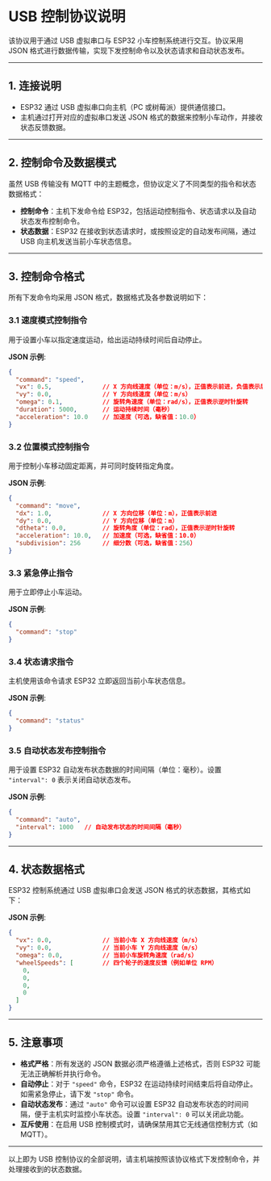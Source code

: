# USB 控制协议说明

该协议用于通过 USB 虚拟串口与 ESP32 小车控制系统进行交互。协议采用 JSON 格式进行数据传输，实现下发控制命令以及状态请求和自动状态发布。

---

## 1. 连接说明

- ESP32 通过 USB 虚拟串口向主机（PC 或树莓派）提供通信接口。
- 主机通过打开对应的虚拟串口发送 JSON 格式的数据来控制小车动作，并接收状态反馈数据。

---

## 2. 控制命令及数据模式

虽然 USB 传输没有 MQTT 中的主题概念，但协议定义了不同类型的指令和状态数据格式：

- **控制命令**：主机下发命令给 ESP32，包括运动控制指令、状态请求以及自动状态发布控制命令。
- **状态数据**：ESP32 在接收到状态请求时，或按照设定的自动发布间隔，通过 USB 向主机发送当前小车状态信息。

---

## 3. 控制命令格式

所有下发命令均采用 JSON 格式，数据格式及各参数说明如下：

### 3.1 速度模式控制指令

用于设置小车以指定速度运动，给出运动持续时间后自动停止。

**JSON 示例**:
```json
{
  "command": "speed",
  "vx": 0.5,              // X 方向线速度（单位：m/s），正值表示前进，负值表示后退
  "vy": 0.0,              // Y 方向线速度（单位：m/s）
  "omega": 0.1,           // 旋转角速度（单位：rad/s），正值表示逆时针旋转
  "duration": 5000,       // 运动持续时间（毫秒）
  "acceleration": 10.0    // 加速度（可选，缺省值：10.0）
}
```

### 3.2 位置模式控制指令

用于控制小车移动固定距离，并可同时旋转指定角度。

**JSON 示例**:
```json
{
  "command": "move",
  "dx": 1.0,              // X 方向位移（单位：m），正值表示前进
  "dy": 0.0,              // Y 方向位移（单位：m）
  "dtheta": 0.0,          // 旋转角度（单位：rad），正值表示逆时针旋转
  "acceleration": 10.0,   // 加速度（可选，缺省值：10.0）
  "subdivision": 256      // 细分数（可选，缺省值：256）
}
```

### 3.3 紧急停止指令

用于立即停止小车运动。

**JSON 示例**:
```json
{
  "command": "stop"
}
```

### 3.4 状态请求指令

主机使用该命令请求 ESP32 立即返回当前小车状态信息。

**JSON 示例**:
```json
{
  "command": "status"
}
```

### 3.5 自动状态发布控制指令

用于设置 ESP32 自动发布状态数据的时间间隔（单位：毫秒）。设置 `"interval": 0` 表示关闭自动状态发布。

**JSON 示例**:
```json
{
  "command": "auto",
  "interval": 1000   // 自动发布状态的时间间隔（毫秒）
}
```

---

## 4. 状态数据格式

ESP32 控制系统通过 USB 虚拟串口会发送 JSON 格式的状态数据，其格式如下：

**JSON 示例**:
```json
{
  "vx": 0.0,              // 当前小车 X 方向线速度（m/s）
  "vy": 0.0,              // 当前小车 Y 方向线速度（m/s）
  "omega": 0.0,           // 当前小车旋转角速度（rad/s）
  "wheelSpeeds": [        // 四个轮子的速度反馈（例如单位 RPM）
    0,
    0,
    0,
    0
  ]
}
```

---

## 5. 注意事项

- **格式严格**：所有发送的 JSON 数据必须严格遵循上述格式，否则 ESP32 可能无法正确解析并执行命令。
- **自动停止**：对于 `"speed"` 命令，ESP32 在运动持续时间结束后将自动停止。如需紧急停止，请下发 `"stop"` 命令。
- **自动状态发布**：通过 `"auto"` 命令可以设置 ESP32 自动发布状态的时间间隔，便于主机实时监控小车状态。设置 `"interval": 0` 可以关闭此功能。
- **互斥使用**：在启用 USB 控制模式时，请确保禁用其它无线通信控制方式（如 MQTT）。

---

以上即为 USB 控制协议的全部说明，请主机端按照该协议格式下发控制命令，并处理接收到的状态数据。
